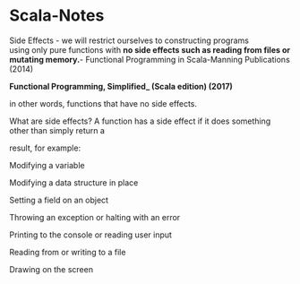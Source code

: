 # Scala-Notes

Side Effects -     we will restrict ourselves to constructing programs  
  using only pure functions with **no side effects such as reading from files or mutating memory.**- Functional Programming in Scala-Manning Publications \(2014\)

**Functional Programming, Simplified\_ \(Scala edition\) \(2017\)**

in other words, functions that have no side effects.

What are side effects? A function has a side effect if it does something other than simply return a

result, for example:

Modifying a variable

Modifying a data structure in place

Setting a field on an object

Throwing an exception or halting with an error

Printing to the console or reading user input

Reading from or writing to a file

Drawing on the screen

